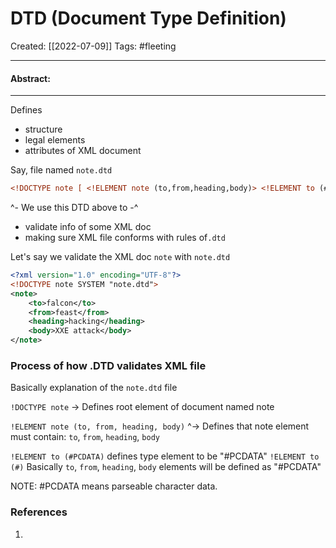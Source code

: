 

# DTD (Document Type Definition)
Created:  [[2022-07-09]]
Tags: #fleeting 

---
#### Abstract:


---
Defines 
- structure
- legal elements
- attributes
of XML document

Say, file named `note.dtd`
```XML
<!DOCTYPE note [ <!ELEMENT note (to,from,heading,body)> <!ELEMENT to (#PCDATA)> <!ELEMENT from (#PCDATA)> <!ELEMENT heading (#PCDATA)> <!ELEMENT body (#PCDATA)> ]>
```
^- We use this DTD above to -^
- validate info of some XML doc
- making sure XML file conforms with rules of`.dtd`

Let's say we validate the XML doc `note` with `note.dtd`
```XML
<?xml version="1.0" encoding="UTF-8"?>  
<!DOCTYPE note SYSTEM "note.dtd">  
<note>  
    <to>falcon</to>  
    <from>feast</from>  
    <heading>hacking</heading>  
    <body>XXE attack</body>  
</note>
```

### Process of how .DTD validates XML file
Basically explanation of the `note.dtd` file

`!DOCTYPE note` -> Defines root element of document named note


`!ELEMENT note (to, from, heading, body)` 
    ^-> Defines that note element must contain:
    `to`, `from`, `heading`, `body`

`!ELEMENT to (#PCDATA)` defines type element to be "#PCDATA"
`!ELEMENT to (#)`
Basically `to`, `from`, `heading`, `body` elements will be defined as "#PCDATA"

NOTE: #PCDATA means parseable character data.










### References
1. 
